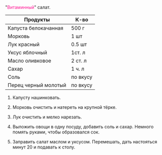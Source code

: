 "<span style="color:rgb(255, 20, 147)">Витаминный</span>" салат.

| Продукты             | К-во     |
| -------------------- | -------- |
| Капуста белокачанная | 500 г    |
| Морковь              | 1 шт     |
| Лук красный          | 0.5 шт   |
| Уксус яблочный       | 1ст. л   |
| Масло оливковое      | 2 ст. л  |
| Сахар                | 1 ч. л   |
| Соль                 | по вкусу |
| Перец черный молотый | по вкусу |

1. Капусту нашинковать.

2. Морковь очистить и натереть на крупной тёрке.

3. Лук очистить и мелко нарезать.

4. Выложить овощи в одну посуду, добавить соль и сахар. Немного помять руками, чтобы образовался сок.

5. Заправить салат маслом и уксусом. Перемешать, дать настояться минут 20 и подавать к столу.

